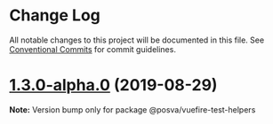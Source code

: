 # Change Log

All notable changes to this project will be documented in this file.
See [Conventional Commits](https://conventionalcommits.org) for commit guidelines.

# [1.3.0-alpha.0](https://github.com/vuejs/vuefire/compare/@posva/vuefire-test-helpers@1.2.0...@posva/vuefire-test-helpers@1.3.0-alpha.0) (2019-08-29)

**Note:** Version bump only for package @posva/vuefire-test-helpers
